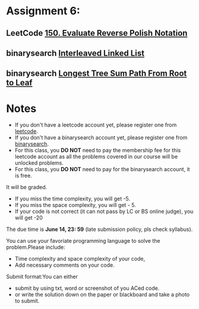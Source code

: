 # Assignment 6:
## LeetCode [150. Evaluate Reverse Polish Notation](https://leetcode.com/problems/evaluate-reverse-polish-notation/)
## binarysearch [Interleaved Linked List](https://binarysearch.com/problems/Interleaved-Linked-List)
## binarysearch [Longest Tree Sum Path From Root to Leaf](https://binarysearch.com/problems/Longest-Tree-Sum-Path-From-Root-to-Leaf)

# Notes
- If you don't have a leetcode account yet, please register one from [leetcode](leetcode.com).
- If you don't have a binarysearch account yet, please register one from [binarysearch](https://binarysearch.com).
- For this class, you **DO NOT** need to pay the membership fee for this leetcode account as all the problems covered in our course will be unlocked problems.
- For this class, you **DO NOT** need to pay for the binarysearch account, it is free.

It will be graded. 
- If you miss the time complexity, you will get -5.                                     
- If you miss the space complexity, you will get - 5.                                  
- If your code is not correct (it can not pass by LC or BS online judge), you will get -20   

The due time is **June 14, 23: 59** (late submission policy, pls check syllabus).

You can use your favoriate programming language to solve the problem.Please include:
- Time complexity and space complexity of your code,
- Add necessary comments on your code.


Submit format:You can either 
- submit by using txt, word or screenshot of you ACed code.
- or write the solution down on the paper or blackboard and take a photo to submit.
